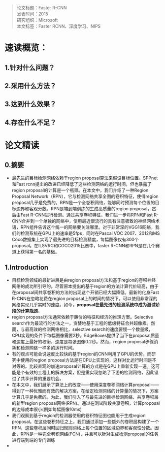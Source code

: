 >论文标题：Faster R-CNN  
发表时间：2015  
研究组织：Microsoft  
本文标签：Faster RCNN、深度学习、NIPS


# 速读概览：
## 1.针对什么问题？ 
    
## 2.采用什么方法？  
    
## 3.达到什么效果？  
    
## 4.存在什么不足？
    


# 论文精读
## 0.摘要
* 最先进的目标检测网络依赖于region proposal算法来假设目标位置。SPPnet和Fast rcnn提出的改进已经降低了这些检测网络的运行时间，但也暴露了region proposal的计算是一个瓶颈。在本文中，我们介绍了一种Region Proposal Network（RPN），它与检测网络共享全图的卷积特征，使得region proposal几乎是免费的。RPN是一个全卷积网络，能够同时预测每个位置的目标边界和客观分数。RPN是端到端训练的生成高质量的region proposal，然后由Fast R-CNN进行检测。通过共享卷积特征，我们进一步将RPN和Fast R-CNN合并到一个单独的网络中，使用最近很流行的具有注意极致的神经网络术语，RPN组件告诉这个统一的网络要关注哪里。对于非常深的VGG16网络，我们的检测系统在GPU上的速率是5fps，同时在Pascal VOC 2007、2012和MS Coco数据集上实现了最先进的目标检测精度，每幅图像仅有300个proposal。在ILSVRC和COCO2015比赛中，faster R-CNN和RPN是在几个赛道上获得第一名的基础。

## 1.Introduction
* 目标检测领域的最新进展是由region proposal方法和基于region的卷积神经网络的成功所引导的。尽管原本提出的基于region的方法计算代价较高，由于在proposal间共享卷积的方法的出现这个开销已经大幅降低。最新的化身Fast R-CNN在忽略花费在region proposal上的时间的情况下，可以使用非常深的网络实现几乎实时的速度。如今，**proposal在最先进的检测系统中成为测试阶段的计算瓶颈**。
* region proposal方法通常依赖于廉价的特征和经济的推理方案。Selective search作为最流行的方法之一，贪婪地基于工程的低级特征合并超像素。然而，与最高效的检测网络相比，selective search的速度要慢一个数量级，CPU实现的条件下每幅图像需要2秒。EdgeBoxes提供了当下在proposal质量和速度上最好的权衡，速度是每张图像0.2秒。然而，region proposal步骤消耗和检测网络一样多的运行时间。
* 有的观点可能会说速度比较快的基于region的CNN利用了GPU的优势，而研究中使用的region proposal方法是在CPU上实现的，这样对比运行时间是不对等的。比较直观的加速proposal计算的方式是在GPU上重新实现一遍。这可能是个有效的工程上的解决方案，但是重实现忽略了下游的检测网络，因此错过了共享计算的重要机会。
* 在本文中，我们展示了算法上的改变——使用深度卷积网络计算proposal——得到了一种优雅而有效的解决方案，在给定检测网络的计算量的情况下，方案计算几乎是免费的。为此，我们引入了与最先进的目标检测网络、共享卷积层的新型region proposal网络(RPN)。通过在测试阶段共享卷积，计算proposal的边缘成本很小(例如每幅图像10ms)
* 我们观察到基于region的检测器使用的卷积特征图也能用于生成region proposal。在这些卷积特征之上，我们通过添加一些额外的卷积层构建了一个RPN，这些卷积层同时回归规则网格上每个位置的区域边界和客观性分数。因此，RPN是一种完全卷积网络(FCN)，并且可以针对生成检测proposal的任务进行端到端的专门训练
* 